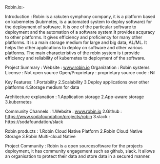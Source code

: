 Robin.io:- 

Introduction : Robin is a rakuten symphony company, it is a platform based on kubernetes (kubrnetes, is a                                    automated system to deploy software) for the deployment of software. It is one of the particular software to deployment and the automation of a software system.It provides acquracy to other platforms. It gives efficiency and proficiency for many other platforms. It is a main storage medium for large and big data, AL/ML. It helps the other applications to deploy on software and other various platforms. The main characteristivs of the robin system is t provide efficiency and reliability of kubernetes to deployment of the software.

Project Summary :
                           Website               : www.robin.io
                           Organization        : Robin systems
                           License                : Not open source
                           Open/Proprietary : proprietary
                           source code         : Nil
 
Key Features: 
             1.Portability
             2.Scalability
             3.Deploy applications over other platforms
             4.Storage medium for data

Architecture explanation :
             1.Application storage
             2.App-aware storage
             3.kubernetes

Community Channels :
             1.Website : www.robin.io
             2.Github   : https://www.sodafoundation/projects/robin
             3.slack     : https://sodafoundation/slack

Robin products :
             1.Robin Cloud Native Platform
             2.Robin Cloud Native Storage
             3.Robin Multi-cloud Native

Project Community :
             Robin is a open sourcesoftware for the projects deployment, it has community engagement such as github,
             slack. It allows an organisation to protect their data and store data in a secured manner.
